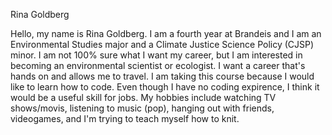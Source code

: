 Rina Goldberg


Hello, my name is Rina Goldberg. I am a fourth year at Brandeis and I am 
an Environmental Studies major and a Climate Justice Science Policy (CJSP) 
minor. I am not 100% sure what I want my career, but I am interested in 
becoming an environmental scientist or ecologist. I want a career that's 
hands on and allows me to travel. I am taking this course because I would 
like to learn how to code. Even though I have no coding expirence, I think 
it would be a useful skill for jobs. My hobbies include watching TV 
shows/movis, listening to music (pop), hanging out with friends, 
videogames, and I'm trying to teach myself how to knit.
